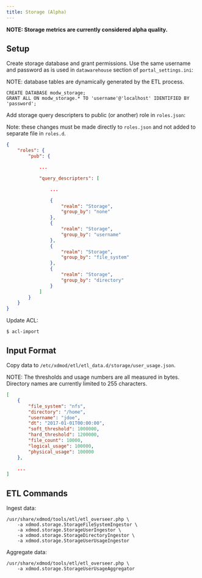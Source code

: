 ```yaml
---
title: Storage (Alpha)
---
```


**NOTE: Storage metrics are currently considered alpha quality.**

## Setup

Create storage database and grant permissions.  Use the same username and
password as is used in `datawarehouse` section of `portal_settings.ini`:

NOTE: database tables are dynamically generated by the ETL process.

```mysql
CREATE DATABASE modw_storage;
GRANT ALL ON modw_storage.* TO 'username'@'localhost' IDENTIFIED BY 'password';
```

Add storage query descripters to public (or another) role in `roles.json`:

Note: these changes must be made directly to `roles.json` and not added to
separate file in `roles.d`.

```json
{
    "roles": {
        "pub": {

            ...

            "query_descripters": [

                ...

                {
                    "realm": "Storage",
                    "group_by": "none"
                },
                {
                    "realm": "Storage",
                    "group_by": "username"
                },
                {
                    "realm": "Storage",
                    "group_by": "file_system"
                },
                {
                    "realm": "Storage",
                    "group_by": "directory"
                }
            ]
        }
    }
}
```

Update ACL:

```
$ acl-import
```

## Input Format

Copy data to `/etc/xdmod/etl/etl_data.d/storage/user_usage.json`.

NOTE: The thresholds and usage numbers are all measured in bytes.  Directory
names are currently limited to 255 characters.

```json
[
    {
        "file_system": "nfs",
        "directory": "/home",
        "username": "jdoe",
        "dt": "2017-01-01T00:00:00",
        "soft_threshold": 1000000,
        "hard_threshold": 1200000,
        "file_count": 10000,
        "logical_usage": 100000,
        "physical_usage": 100000
    },

    ...
]
```

## ETL Commands

Ingest data:

```
/usr/share/xdmod/tools/etl/etl_overseer.php \
    -a xdmod.storage.StorageFileSystemIngestor \
    -a xdmod.storage.StorageUserIngestor \
    -a xdmod.storage.StorageDirectoryIngestor \
    -a xdmod.storage.StorageUserUsageIngestor
```

Aggregate data:

```
/usr/share/xdmod/tools/etl/etl_overseer.php \
    -a xdmod.storage.StorageUserUsageAggregator
```
